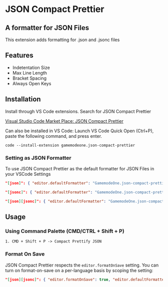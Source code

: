# JSON Compact Prettier
## A formatter for JSON Files
This extension adds formatting for .json and .jsonc files

## Features
- Indetentation Size
- Max Line Length
- Bracket Spacing
- Always Open Keys

## Installation
Install through VS Code extensions. Search for JSON Compact Prettier

[Visual Studio Code Market Place: JSON Compact Prettier](https://marketplace.visualstudio.com/items?itemName=gamemodeone.json-compact-prettier)

Can also be installed in VS Code: Launch VS Code Quick Open (Ctrl+P), paste the following command, and press enter.

```
code --install-extension gamemodeone.json-compact-prettier
```

### Setting as JSON Formatter

To use JSON Compact Prettier as the default formatter for JSON Files in your VSCode Settings

```JSON
"[json]": { "editor.defaultFormatter": "GamemodeOne.json-compact-prettier" },
```

```JSON
"[jsonc]": { "editor.defaultFormatter": "GamemodeOne.json-compact-prettier" },
```

```JSON
"[json][jsonc]": { "editor.defaultFormatter": "GamemodeOne.json-compact-prettier" },
```

## Usage

### Using Command Palette (CMD/CTRL + Shift + P)

```
1. CMD + Shift + P -> Compact Prettify JSON
```

### Format On Save
JSON Compact Prettier respects the `editor.formatOnSave` setting.
You can turn on format-on-save on a per-language basis by scoping the setting:

```JSON
"[json][jsonc]": { "editor.formatOnSave": true, "editor.defaultFormatter": "GamemodeOne.json-compact-prettier" },
```